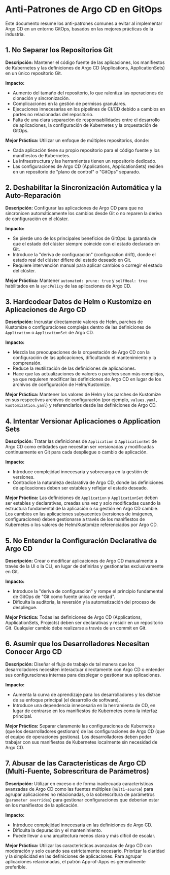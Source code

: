 # Anti-Patrones de Argo CD en GitOps

Este documento resume los anti-patrones comunes a evitar al implementar Argo CD en un entorno GitOps, basados en las mejores prácticas de la industria.

## 1. No Separar los Repositorios Git

**Descripción:** Mantener el código fuente de las aplicaciones, los manifiestos de Kubernetes y las definiciones de Argo CD (Applications, ApplicationSets) en un único repositorio Git.

**Impacto:**
*   Aumento del tamaño del repositorio, lo que ralentiza las operaciones de clonación y sincronización.
*   Complicaciones en la gestión de permisos granulares.
*   Ejecuciones innecesarias en los pipelines de CI/CD debido a cambios en partes no relacionadas del repositorio.
*   Falta de una clara separación de responsabilidades entre el desarrollo de aplicaciones, la configuración de Kubernetes y la orquestación de GitOps.

**Mejor Práctica:** Utilizar un enfoque de múltiples repositorios, donde:
*   Cada aplicación tiene su propio repositorio para el código fuente y los manifiestos de Kubernetes.
*   La infraestructura y las herramientas tienen un repositorio dedicado.
*   Las configuraciones de Argo CD (Applications, ApplicationSets) residen en un repositorio de "plano de control" o "GitOps" separado.

## 2. Deshabilitar la Sincronización Automática y la Auto-Reparación

**Descripción:** Configurar las aplicaciones de Argo CD para que no sincronicen automáticamente los cambios desde Git o no reparen la deriva de configuración en el clúster.

**Impacto:**
*   Se pierde uno de los principales beneficios de GitOps: la garantía de que el estado del clúster siempre coincide con el estado declarado en Git.
*   Introduce la "deriva de configuración" (configuration drift), donde el estado real del clúster difiere del estado deseado en Git.
*   Requiere intervención manual para aplicar cambios o corregir el estado del clúster.

**Mejor Práctica:** Mantener `automated: prune: true` y `selfHeal: true` habilitados en la `syncPolicy` de las aplicaciones de Argo CD.

## 3. Hardcodear Datos de Helm o Kustomize en Aplicaciones de Argo CD

**Descripción:** Incrustar directamente valores de Helm, parches de Kustomize o configuraciones complejas dentro de las definiciones de `Application` o `ApplicationSet` de Argo CD.

**Impacto:**
*   Mezcla las preocupaciones de la orquestación de Argo CD con la configuración de las aplicaciones, dificultando el mantenimiento y la comprensión.
*   Reduce la reutilización de las definiciones de aplicaciones.
*   Hace que las actualizaciones de valores o parches sean más complejas, ya que requieren modificar las definiciones de Argo CD en lugar de los archivos de configuración de Helm/Kustomize.

**Mejor Práctica:** Mantener los valores de Helm y los parches de Kustomize en sus respectivos archivos de configuración (por ejemplo, `values.yaml`, `kustomization.yaml`) y referenciarlos desde las definiciones de Argo CD.

## 4. Intentar Versionar Aplicaciones o Application Sets

**Descripción:** Tratar las definiciones de `Application` o `ApplicationSet` de Argo CD como entidades que necesitan ser versionadas y modificadas continuamente en Git para cada despliegue o cambio de aplicación.

**Impacto:**
*   Introduce complejidad innecesaria y sobrecarga en la gestión de versiones.
*   Contradice la naturaleza declarativa de Argo CD, donde las definiciones de aplicaciones deben ser estables y reflejar el estado deseado.

**Mejor Práctica:** Las definiciones de `Application` y `ApplicationSet` deben ser estables y declarativas, creadas una vez y solo modificadas cuando la estructura fundamental de la aplicación o su gestión en Argo CD cambie. Los cambios en las aplicaciones subyacentes (versiones de imágenes, configuraciones) deben gestionarse a través de los manifiestos de Kubernetes o los valores de Helm/Kustomize referenciados por Argo CD.

## 5. No Entender la Configuración Declarativa de Argo CD

**Descripción:** Crear o modificar aplicaciones de Argo CD manualmente a través de la UI o la CLI, en lugar de definirlas y gestionarlas exclusivamente en Git.

**Impacto:**
*   Introduce la "deriva de configuración" y rompe el principio fundamental de GitOps de "Git como fuente única de verdad".
*   Dificulta la auditoría, la reversión y la automatización del proceso de despliegue.

**Mejor Práctica:** Todas las definiciones de Argo CD (Applications, ApplicationSets, Projects) deben ser declarativas y residir en un repositorio Git. Cualquier cambio debe realizarse a través de un commit en Git.

## 6. Asumir que los Desarrolladores Necesitan Conocer Argo CD

**Descripción:** Diseñar el flujo de trabajo de tal manera que los desarrolladores necesiten interactuar directamente con Argo CD o entender sus configuraciones internas para desplegar o gestionar sus aplicaciones.

**Impacto:**
*   Aumenta la curva de aprendizaje para los desarrolladores y los distrae de su enfoque principal (el desarrollo de software).
*   Introduce una dependencia innecesaria en la herramienta de CD, en lugar de centrarse en los manifiestos de Kubernetes como la interfaz principal.

**Mejor Práctica:** Separar claramente las configuraciones de Kubernetes (que los desarrolladores gestionan) de las configuraciones de Argo CD (que el equipo de operaciones gestiona). Los desarrolladores deben poder trabajar con sus manifiestos de Kubernetes localmente sin necesidad de Argo CD.

## 7. Abusar de las Características de Argo CD (Multi-Fuente, Sobrescritura de Parámetros)

**Descripción:** Utilizar en exceso o de forma inadecuada características avanzadas de Argo CD como las fuentes múltiples (`multi-source`) para agrupar aplicaciones no relacionadas, o la sobrescritura de parámetros (`parameter overrides`) para gestionar configuraciones que deberían estar en los manifiestos de la aplicación.

**Impacto:**
*   Introduce complejidad innecesaria en las definiciones de Argo CD.
*   Dificulta la depuración y el mantenimiento.
*   Puede llevar a una arquitectura menos clara y más difícil de escalar.

**Mejor Práctica:** Utilizar las características avanzadas de Argo CD con moderación y solo cuando sea estrictamente necesario. Priorizar la claridad y la simplicidad en las definiciones de aplicaciones. Para agrupar aplicaciones relacionadas, el patrón App-of-Apps es generalmente preferible.
